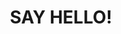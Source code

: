 ---
title : "SAY HELLO!"
bg_image: "images/backgrounds/contact-us-bg.jpg"
form_action: "https://formspree.io/f/mnqlzppq"
name: "Name"
email: "Email"
message: "Message"
submit: "Submit"


# custom style
custom_class: "" 
custom_attributes: "" 
custom_css: ""
---